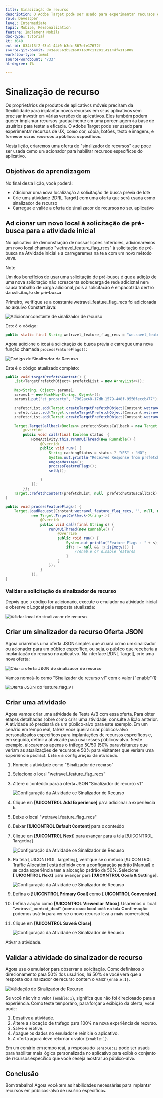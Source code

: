 ```yaml
---
title: Sinalização de recurso
description: O Adobe Target pode ser usado para experimentar recursos de UX, como cor, cópia, botões, texto e imagens, e fornecer esses recursos a públicos específicos.
role: Developer
level: Intermediate
topic: Mobile, Personalization
feature: Implement Mobile
doc-type: tutorial
kt: 3040
exl-id: 034d13f2-63b1-44b0-b3dc-867efe37672f
source-git-commit: 342e02562b5296871638c1120114214df6115809
workflow-type: tm+mt
source-wordcount: '733'
ht-degree: 1%

---
```


# Sinalização de recurso

Os proprietários de produtos de aplicativos móveis precisam da flexibilidade para implantar novos recursos em seus aplicativos sem precisar investir em várias versões de aplicativos. Eles também podem querer implantar recursos gradualmente em uma porcentagem da base de usuários para testar a eficácia. O Adobe Target pode ser usado para experimentar recursos de UX, como cor, cópia, botões, texto e imagens, e fornecer esses recursos a públicos específicos.

Nesta lição, criaremos uma oferta de &quot;sinalizador de recursos&quot; que pode ser usada como um acionador para habilitar recursos específicos do aplicativo.

## Objetivos de aprendizagem

No final desta lição, você poderá:

* Adicionar uma nova localização à solicitação de busca prévia de lote
* Crie uma atividade [!DNL Target] com uma oferta que será usada como sinalizador de recurso
* Carregue e valide a oferta de sinalizador de recursos no seu aplicativo

## Adicionar um novo local à solicitação de pré-busca para a atividade inicial

No aplicativo de demonstração de nossas lições anteriores, adicionaremos um novo local chamado &quot;wetravel_feature_flag_recs&quot; à solicitação de pré-busca na Atividade inicial e a carregaremos na tela com um novo método Java.

>[!NOTE]
>
>Um dos benefícios de usar uma solicitação de pré-busca é que a adição de uma nova solicitação não acrescenta sobrecarga de rede adicional nem causa trabalho de carga adicional, pois a solicitação é empacotada dentro da solicitação de pré-busca

Primeiro, verifique se a constante wetravel_feature_flag_recs foi adicionada ao arquivo Constant.java:

![Adicionar constante de sinalizador de recurso](assets/feature_flag_constant.jpg)

Este é o código:

```java
public static final String wetravel_feature_flag_recs = "wetravel_feature_flag_recs";
```

Agora adicione o local à solicitação de busca prévia e carregue uma nova função chamada `processFeatureFlags()`:

![Código de Sinalizador de Recurso](assets/feature_flag_code.jpg)

Este é o código atualizado completo:

```java
public void targetPrefetchContent() {
    List<TargetPrefetchObject> prefetchList = new ArrayList<>();

    Map<String, Object> params1;
    params1 = new HashMap<String, Object>();
    params1.put("at_property", "7962ac68-17db-1579-408f-9556feccb477");

    prefetchList.add(Target.createTargetPrefetchObject(Constant.wetravel_engage_home, params1));
    prefetchList.add(Target.createTargetPrefetchObject(Constant.wetravel_engage_search, params1));
    prefetchList.add(Target.createTargetPrefetchObject(Constant.wetravel_feature_flag_recs, params1));

    Target.TargetCallback<Boolean> prefetchStatusCallback = new Target.TargetCallback<Boolean>() {
        @Override
        public void call(final Boolean status) {
            HomeActivity.this.runOnUiThread(new Runnable() {
                @Override
                public void run() {
                    String cachingStatus = status ? "YES" : "NO";
                    System.out.println("Received Response from prefetch : " + cachingStatus);
                    engageMessage();
                    processFeatureFlags();
                    setUp();

                }
            });
        }};
    Target.prefetchContent(prefetchList, null, prefetchStatusCallback);
}

public void processFeatureFlags() {
    Target.loadRequest(Constant.wetravel_feature_flag_recs, "", null, null, null,
            new Target.TargetCallback<String>(){
                @Override
                public void call(final String s) {
                    runOnUiThread(new Runnable() {
                        @Override
                        public void run() {
                            System.out.println("Feature Flags : " + s);
                            if(s != null && !s.isEmpty()) {
                                //enable or disable features
                            }
                        }
                    });
                }
            });
}
```

### Validar a solicitação de sinalizador de recurso

Depois que o código for adicionado, execute o emulador na atividade inicial e observe o Logcat pela resposta atualizada:

![Validar local do sinalizador de recurso](assets/feature_flag_code_logcat.jpg)

## Criar um sinalizador de recurso Oferta JSON

Agora criaremos uma oferta JSON simples que atuará como um sinalizador ou acionador para um público específico, ou seja, o público que receberia a implantação do recurso no aplicativo. Na interface [!DNL Target], crie uma nova oferta:

![Criar a oferta JSON do sinalizador de recurso](assets/feature_flag_json_offer.jpg)

Vamos nomeá-lo como &quot;Sinalizador de recurso v1&quot; com o valor {&quot;enable&quot;:1}

![Oferta JSON do feature_flag_v1](assets/feature_flag_json_name.jpg)

## Criar uma atividade

Agora vamos criar uma atividade de Teste A/B com essa oferta. Para obter etapas detalhadas sobre como criar uma atividade, consulte a lição anterior. A atividade só precisará de um público-alvo para este exemplo. Em um cenário em tempo real, talvez você queira criar públicos-alvo personalizados específicos para implantações de recursos específicos e, em seguida, definir a atividade para usar esses públicos-alvo. Neste exemplo, alocaremos apenas o tráfego 50/50 (50% para visitantes que veriam as atualizações de recursos e 50% para visitantes que veriam uma experiência padrão). Esta é a configuração da atividade:

1. Nomeie a atividade como &quot;Sinalizador de recurso&quot;
1. Selecione o local &quot;wetravel_feature_flag_recs&quot;
1. Altere o conteúdo para a oferta JSON &quot;Sinalizador de recurso v1&quot;

   ![Configuração da Atividade de Sinalizador de Recurso](assets/feature_flag_activity.jpg)

1. Clique em **[!UICONTROL Add Experience]** para adicionar a experiência B.
1. Deixe o local &quot;wetravel_feature_flag_recs&quot;
1. Deixar **[!UICONTROL Default Content]** para o conteúdo
1. Clique em **[!UICONTROL Next]** para avançar para a tela [!UICONTROL Targeting]

   ![Configuração da Atividade de Sinalizador de Recurso](assets/feature_flag_activity_2.jpg)

1. Na tela [!UICONTROL Targeting], verifique se o método [!UICONTROL Traffic Allocation] está definido com a configuração padrão (Manual) e se cada experiência tem a alocação padrão de 50%. Selecione **[!UICONTROL Next]** para avançar para **[!UICONTROL Goals & Settings]**.

   ![Configuração da Atividade de Sinalizador de Recurso](assets/feature_flag_activity_3.jpg)

1. Defina o **[!UICONTROL Primary Goal]** como **[!UICONTROL Conversion]**.
1. Defina a ação como **[!UICONTROL Viewed an Mbox]**. Usaremos o local &quot;wetravel_context_dest&quot; (como esse local está na tela Confirmação, podemos usá-lo para ver se o novo recurso leva a mais conversões).
1. Clique em **[!UICONTROL Save & Close]**.

   ![Configuração da Atividade de Sinalizador de Recurso](assets/feature_flag_activity_4.jpg)

Ativar a atividade.

## Validar a atividade do sinalizador de recurso

Agora use o emulador para observar a solicitação. Como definimos o direcionamento para 50% dos usuários, há 50% de você verá que a resposta do sinalizador de recurso contém o valor `{enable:1}`.

![Validação de Sinalizador de Recurso](assets/feature_flag_validation.jpg)

Se você não vir o valor `{enable:1}`, significa que não foi direcionado para a experiência. Como teste temporário, para forçar a exibição da oferta, você pode:

1. Desative a atividade.
1. Altere a alocação de tráfego para 100% na nova experiência de recurso.
1. Salve e reative.
1. Apague os dados no emulador e reinicie o aplicativo.
1. A oferta agora deve retornar o valor `{enable:1}`.

Em um cenário em tempo real, a resposta do `{enable:1}` pode ser usada para habilitar mais lógica personalizada no aplicativo para exibir o conjunto de recursos específico que você deseja mostrar ao público-alvo.

## Conclusão 

Bom trabalho! Agora você tem as habilidades necessárias para implantar recursos em públicos-alvo de usuário específicos.
